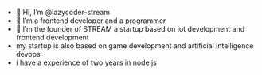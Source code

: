 - 👋 Hi, I’m @lazycoder-stream
- 👀 I’m a frontend developer and a programmer 
- 🌱 I’m the founder of STREAM a startup based on iot development and frontend development
- my startup is also based on game development and artificial intelligence devops
- i have a experience of two years in node js
